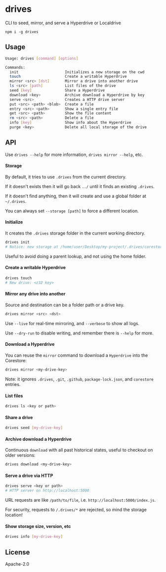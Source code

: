 # drives

CLI to seed, mirror, and serve a Hyperdrive or Localdrive

```
npm i -g drives
```

## Usage
```bash
Usage: drives [command] [options]

Commands:
  init                     Initializes a new storage on the cwd
  touch                    Create a writable Hyperdrive
  mirror <src> [dst]       Mirror a drive into another drive
  ls <src> [path]          List files of the drive
  seed [key]               Share a Hyperdrive
  download <key>           Archive download a Hyperdrive by key
  serve <src>              Creates a HTTP drive server
  put <src> <path> <blob>  Create a file
  entry <src> <path>       Show a single entry file
  get <src> <path>         Show the file content
  rm <src> <path>          Delete a file
  info [key]               Show info about the Hyperdrive
  purge <key>              Delete all local storage of the drive
```

## API
Use `drives --help` for more information, `drives mirror --help`, etc.

#### Storage

By default, it tries to use `.drives` from the current directory.

If it doesn't exists then it will go back `../` until it finds an existing `.drives`.

If it doesn't find anything, then it will create and use a global folder at `~/.drives`.

You can always set `--storage [path]` to force a different location.

#### Initialize
It creates the `.drives` storage folder in the current working directory.

```bash
drives init
# Notice: new storage at /home/user/Desktop/my-project/.drives/corestore
```

Useful to avoid doing a parent lookup, and not using the home folder.

#### Create a writable Hyperdrive
```bash
drives touch
# New drive: <z32 key>
```

#### Mirror any drive into another
Source and destination can be a folder path or a drive key.

```bash
drives mirror <src> <dst>
```

Use `--live` for real-time mirroring, and `--verbose` to show all logs.

Use `--dry-run` to disable writing, and remember there is `--help` for more.

#### Download a Hyperdrive
You can reuse the `mirror` command to download a `Hyperdrive` into the Corestore:

```bash
drives mirror <my-drive-key>
```

Note: it ignores `.drives`, `.git`, `.github`, `package-lock.json`, and `corestore` entries.

#### List files
```bash
drives ls <key or path>
```

#### Share a drive
```bash
drives seed [my-drive-key]
```

#### Archive download a Hyperdrive

Continuous `download` with all past historical states, useful to checkout on older versions:

```bash
drives download <my-drive-key>
```

#### Serve a drive via HTTP
```bash
drives serve <key or path>
# HTTP server on http://localhost:5000
```

URL requests are like `/path/to/file`, i.e. `http://localhost:5000/index.js`.

For security, requests to `/.drives/*` are rejected, so mind the storage location!

#### Show storage size, version, etc
```bash
drives info [my-drive-key]
```

## License

Apache-2.0
